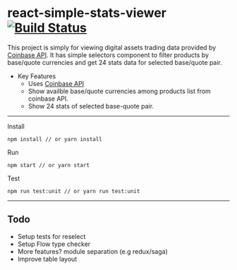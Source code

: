 # react-simple-stats-viewer [![Build Status](https://travis-ci.org/younny/react-simple-stats-viewer.svg?branch=master)](https://travis-ci.org/younny/react-simple-stats-viewer)

This project is simply for viewing digital assets trading data provided by [Coinbase API](https://docs.pro.coinbase.com/#get-products). It  has simple selectors component to filter products by base/quote currencies and get 24 stats data for selected base/quote pair.

* Key Features
    - Uses [Coinbase API](https://docs.pro.coinbase.com/#get-products)
    - Show availble base/quote currencies among products list from coinbase API.
    - Show 24 stats of selected base-quote pair.
    
 -------------------------------------------------------------------------------   

 Install
 
    npm install // or yarn install
 
 Run
    
    npm start // or yarn start


 Test
 
    npm run test:unit // or yarn run test:unit



------------------------------------------------------------------------------- 

## Todo
 
 - Setup tests for reselect
 - Setup Flow type checker
 - More features? module separation (e.g redux/saga)
 - Improve table layout
